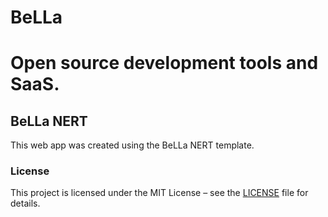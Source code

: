 # BeLLa
Open source development tools and SaaS.
=======================================

## BeLLa NERT
This web app was created using the BeLLa NERT template.

### License

This project is licensed under the MIT License – see the [LICENSE](LICENSE) file for details.

